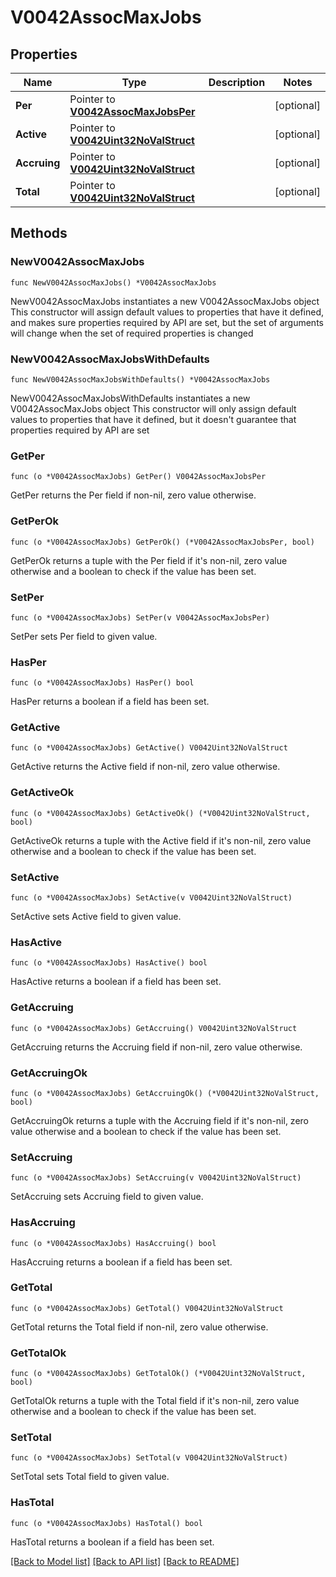 # V0042AssocMaxJobs

## Properties

Name | Type | Description | Notes
------------ | ------------- | ------------- | -------------
**Per** | Pointer to [**V0042AssocMaxJobsPer**](V0042AssocMaxJobsPer.md) |  | [optional] 
**Active** | Pointer to [**V0042Uint32NoValStruct**](V0042Uint32NoValStruct.md) |  | [optional] 
**Accruing** | Pointer to [**V0042Uint32NoValStruct**](V0042Uint32NoValStruct.md) |  | [optional] 
**Total** | Pointer to [**V0042Uint32NoValStruct**](V0042Uint32NoValStruct.md) |  | [optional] 

## Methods

### NewV0042AssocMaxJobs

`func NewV0042AssocMaxJobs() *V0042AssocMaxJobs`

NewV0042AssocMaxJobs instantiates a new V0042AssocMaxJobs object
This constructor will assign default values to properties that have it defined,
and makes sure properties required by API are set, but the set of arguments
will change when the set of required properties is changed

### NewV0042AssocMaxJobsWithDefaults

`func NewV0042AssocMaxJobsWithDefaults() *V0042AssocMaxJobs`

NewV0042AssocMaxJobsWithDefaults instantiates a new V0042AssocMaxJobs object
This constructor will only assign default values to properties that have it defined,
but it doesn't guarantee that properties required by API are set

### GetPer

`func (o *V0042AssocMaxJobs) GetPer() V0042AssocMaxJobsPer`

GetPer returns the Per field if non-nil, zero value otherwise.

### GetPerOk

`func (o *V0042AssocMaxJobs) GetPerOk() (*V0042AssocMaxJobsPer, bool)`

GetPerOk returns a tuple with the Per field if it's non-nil, zero value otherwise
and a boolean to check if the value has been set.

### SetPer

`func (o *V0042AssocMaxJobs) SetPer(v V0042AssocMaxJobsPer)`

SetPer sets Per field to given value.

### HasPer

`func (o *V0042AssocMaxJobs) HasPer() bool`

HasPer returns a boolean if a field has been set.

### GetActive

`func (o *V0042AssocMaxJobs) GetActive() V0042Uint32NoValStruct`

GetActive returns the Active field if non-nil, zero value otherwise.

### GetActiveOk

`func (o *V0042AssocMaxJobs) GetActiveOk() (*V0042Uint32NoValStruct, bool)`

GetActiveOk returns a tuple with the Active field if it's non-nil, zero value otherwise
and a boolean to check if the value has been set.

### SetActive

`func (o *V0042AssocMaxJobs) SetActive(v V0042Uint32NoValStruct)`

SetActive sets Active field to given value.

### HasActive

`func (o *V0042AssocMaxJobs) HasActive() bool`

HasActive returns a boolean if a field has been set.

### GetAccruing

`func (o *V0042AssocMaxJobs) GetAccruing() V0042Uint32NoValStruct`

GetAccruing returns the Accruing field if non-nil, zero value otherwise.

### GetAccruingOk

`func (o *V0042AssocMaxJobs) GetAccruingOk() (*V0042Uint32NoValStruct, bool)`

GetAccruingOk returns a tuple with the Accruing field if it's non-nil, zero value otherwise
and a boolean to check if the value has been set.

### SetAccruing

`func (o *V0042AssocMaxJobs) SetAccruing(v V0042Uint32NoValStruct)`

SetAccruing sets Accruing field to given value.

### HasAccruing

`func (o *V0042AssocMaxJobs) HasAccruing() bool`

HasAccruing returns a boolean if a field has been set.

### GetTotal

`func (o *V0042AssocMaxJobs) GetTotal() V0042Uint32NoValStruct`

GetTotal returns the Total field if non-nil, zero value otherwise.

### GetTotalOk

`func (o *V0042AssocMaxJobs) GetTotalOk() (*V0042Uint32NoValStruct, bool)`

GetTotalOk returns a tuple with the Total field if it's non-nil, zero value otherwise
and a boolean to check if the value has been set.

### SetTotal

`func (o *V0042AssocMaxJobs) SetTotal(v V0042Uint32NoValStruct)`

SetTotal sets Total field to given value.

### HasTotal

`func (o *V0042AssocMaxJobs) HasTotal() bool`

HasTotal returns a boolean if a field has been set.


[[Back to Model list]](../README.md#documentation-for-models) [[Back to API list]](../README.md#documentation-for-api-endpoints) [[Back to README]](../README.md)


